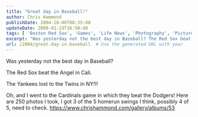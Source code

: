 ```yaml
---
title: "Great day in Baseball!"
author: Chris Hammond
publishDate: 2004-10-06T08:35:00
updateDate: 2008-01-23T16:50:48
tags: [ 'Boston Red Sox', 'Games', 'Life News', 'Photography', 'Pictures', 'Places to See', 'SEO', 'Site News', 'Technology' ]
excerpt: "Was yesterday not the best day in Baseball? The Red Sox beat the Angel in Cali. The Yankees lost to the Twins in NY!!! Oh, and I went to the Cardinals game in which they beat the Dodgers! Here are 250 photos I took, I got 3 of the 5 homerun swings I think, possibly 4 of 5, need to check...."
url: /2004/great-day-in-baseball  # Use the generated URL with year
---
```

<P>Was yesterday not the best day in Baseball?</P> <P>The Red Sox beat the Angel in Cali.</P> <P>The Yankees lost to the Twins in NY!!!</P> <P>Oh, and I went to the Cardinals game in which they beat the Dodgers! Here are 250 photos I took, I got 3 of the 5 homerun swings I think, possibly 4 of 5, need to check. <A href="https://www.chrishammond.com/gallery/albums/53">https://www.chrishammond.com/gallery/albums/53</a></p>
